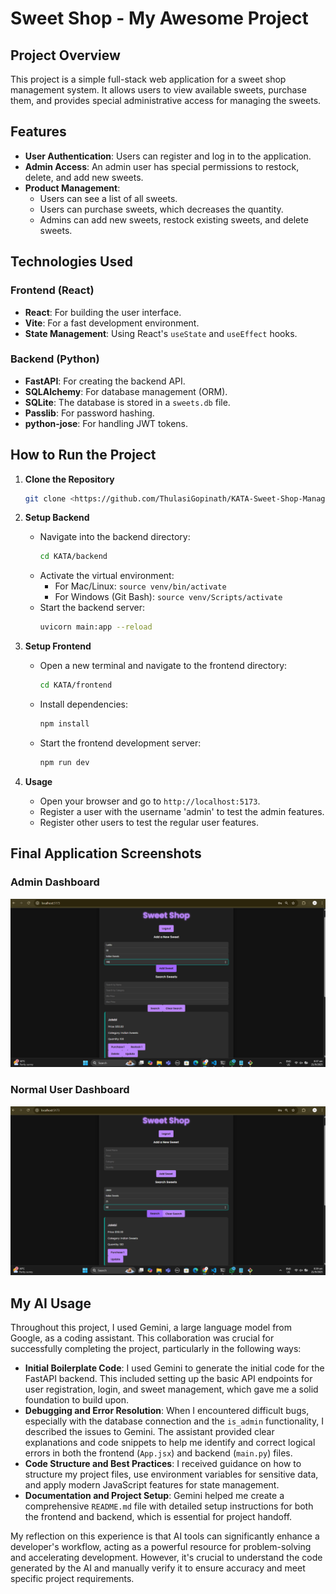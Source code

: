 # Sweet Shop - My Awesome Project

## Project Overview
This project is a simple full-stack web application for a sweet shop management system. It allows users to view available sweets, purchase them, and provides special administrative access for managing the sweets.

## Features

- **User Authentication**: Users can register and log in to the application.
- **Admin Access**: An admin user has special permissions to restock, delete, and add new sweets.
- **Product Management**:
    - Users can see a list of all sweets.
    - Users can purchase sweets, which decreases the quantity.
    - Admins can add new sweets, restock existing sweets, and delete sweets.

## Technologies Used

### Frontend (React)
- **React**: For building the user interface.
- **Vite**: For a fast development environment.
- **State Management**: Using React's `useState` and `useEffect` hooks.

### Backend (Python)
- **FastAPI**: For creating the backend API.
- **SQLAlchemy**: For database management (ORM).
- **SQLite**: The database is stored in a `sweets.db` file.
- **Passlib**: For password hashing.
- **python-jose**: For handling JWT tokens.

## How to Run the Project

1.  **Clone the Repository**
    ```bash
    git clone <https://github.com/ThulasiGopinath/KATA-Sweet-Shop-Management-System.git>
    ```

2.  **Setup Backend**
    - Navigate into the backend directory:
      ```bash
      cd KATA/backend
      ```
    - Activate the virtual environment:
      - For Mac/Linux: `source venv/bin/activate`
      - For Windows (Git Bash): `source venv/Scripts/activate`
    - Start the backend server:
      ```bash
      uvicorn main:app --reload
      ```

3.  **Setup Frontend**
    - Open a new terminal and navigate to the frontend directory:
      ```bash
      cd KATA/frontend
      ```
    - Install dependencies:
      ```bash
      npm install
      ```
    - Start the frontend development server:
      ```bash
      npm run dev
      ```

4.  **Usage**
    - Open your browser and go to `http://localhost:5173`.
    - Register a user with the username 'admin' to test the admin features.
    - Register other users to test the regular user features.


## Final Application Screenshots

### Admin Dashboard
![Admin View](assets/admin-view.png)

### Normal User Dashboard
![Normal User View](assets/normal-user-view.png)

## My AI Usage

Throughout this project, I used Gemini, a large language model from Google, as a coding assistant. This collaboration was crucial for successfully completing the project, particularly in the following ways:

* **Initial Boilerplate Code**: I used Gemini to generate the initial code for the FastAPI backend. This included setting up the basic API endpoints for user registration, login, and sweet management, which gave me a solid foundation to build upon.
* **Debugging and Error Resolution**: When I encountered difficult bugs, especially with the database connection and the `is_admin` functionality, I described the issues to Gemini. The assistant provided clear explanations and code snippets to help me identify and correct logical errors in both the frontend (`App.jsx`) and backend (`main.py`) files.
* **Code Structure and Best Practices**: I received guidance on how to structure my project files, use environment variables for sensitive data, and apply modern JavaScript features for state management.
* **Documentation and Project Setup**: Gemini helped me create a comprehensive `README.md` file with detailed setup instructions for both the frontend and backend, which is essential for project handoff.

My reflection on this experience is that AI tools can significantly enhance a developer's workflow, acting as a powerful resource for problem-solving and accelerating development. However, it's crucial to understand the code generated by the AI and manually verify it to ensure accuracy and meet specific project requirements.


